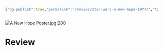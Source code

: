 ```yaml
---
{"dg-publish":true,"permalink":"/movies/star-wars-a-new-hope-1977/","tags":["movies"],"created":"2025-01-14","updated":"2025-01-14"}
---
```



![A New Hope Poster.jpg|200](/img/user/Attachments/A%20New%20Hope%20Poster.jpg)

# Review
